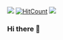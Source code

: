 <a href="https://github.com/emanuelschmoczer"><img src="https://img.shields.io/github/followers/emanuelschmoczer?label=Follow&style=social"></a> [![HitCount](http://hits.dwyl.com/emanuelschmoczer/emanuelschmoczer.svg)](http://hits.dwyl.com/emanuelschmoczer/emanuelschmoczer) <img src="https://www.codewars.com/users/emanuelschmoczer/badges/small">

### Hi there 👋

<!--
**emanuelschmoczer/emanuelschmoczer** is a ✨ _special_ ✨ repository because its `README.md` (this file) appears on your GitHub profile.

Here are some ideas to get you started:

- 🔭 I’m currently working on ...
- 🌱 I’m currently learning ...
- 👯 I’m looking to collaborate on ...
- 🤔 I’m looking for help with ...
- 💬 Ask me about ...
- 📫 How to reach me: ...
- 😄 Pronouns: ...
- ⚡ Fun fact: ...
-->
